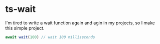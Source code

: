# ts-wait

I'm tired to write a wait function again and agin in my projects, so I make this simple project.

  ```javascript
  await wait(100) // wait 100 milliseconds
  ```

